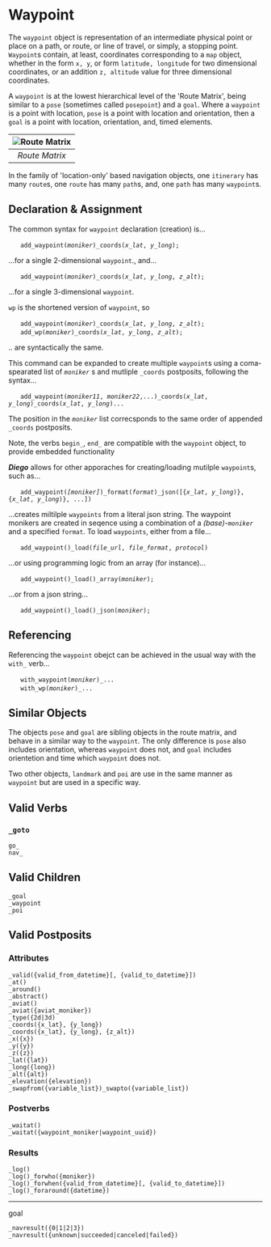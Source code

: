 # Waypoint

The `waypoint` object is representation of an intermediate physical point or place on a path, or route, or line of travel, or simply, a stopping point. `Waypoint`s contain, at least, coordinates corresponding to a `map` object, whether in the form `x, y`, or form `latitude, longitude` for two dimensional coordinates, or an addition `z, altitude` value for three dimensional coordinates.

A `waypoint` is at the lowest hierarchical level of the 'Route Matrix', being similar to a `pose` (sometimes called `posepoint`) and a `goal`. Where a `waypoint` is a point with location, `pose` is a point with location and orientation, then a `goal` is a point with location, orientation, and, timed elements.

| ![Route Matrix](/_img/route_matrix.jpeg "Route Matrix") |
| :---: |
| *Route Matrix* |

In the family of 'location-only' based navigation objects, one `itinerary` has many `route`s, one `route` has many `path`s, and, one `path` has many `waypoint`s.

## Declaration & Assignment

The common syntax for `waypoint` declaration (creation) is...

&nbsp;&nbsp;&nbsp;&nbsp;&nbsp;&nbsp;`add_waypoint(`*`moniker`*`)_coords(`*`x_lat`*`, `*`y_long`*`);`

...for a single 2-dimensional `waypoint`., and...

&nbsp;&nbsp;&nbsp;&nbsp;&nbsp;&nbsp;`add_waypoint(`*`moniker`*`)_coords(`*`x_lat`*`, `*`y_long`*`, `*`z_alt`*`);`

...for a single 3-dimensional `waypoint`.

`wp` is the shortened version of `waypoint`, so 

&nbsp;&nbsp;&nbsp;&nbsp;&nbsp;&nbsp;`add_waypoint(`*`moniker`*`)_coords(`*`x_lat`*`, `*`y_long`*`, `*`z_alt`*`);`<br>&nbsp;&nbsp;&nbsp;&nbsp;&nbsp;&nbsp;`add_wp(`*`moniker`*`)_coords(`*`x_lat`*`, `*`y_long`*`, `*`z_alt`*`);`

.. are syntactically the same.

This command can be expanded to create multiple `waypoint`s using a coma-spearated list of *`moniker`* s and mutliple `_coords` postposits, following the syntax...

&nbsp;&nbsp;&nbsp;&nbsp;&nbsp;&nbsp;`add_waypoint(`*`moniker11`*`, `*`moniker22`*`,...)_coords(`*`x_lat`*`, `*`y_long`*`)_coords(`*`x_lat`*`, `*`y_long`*`)...`

The position in the *`moniker`* list correcsponds to the same order of appended `_coords` postposits.

Note, the verbs `begin_`, `end_` are compatible with the `waypoint` object, to provide embedded functionality

***Diego*** allows for other apporaches for creating/loading mutilple `waypoint`s, such as...

&nbsp;&nbsp;&nbsp;&nbsp;&nbsp;&nbsp;`add_waypoint(`*`[moniker]`*`)_format(`*`format`*`)_json([{`*`x_lat`*`, `*`y_long`*`)}, {`*`x_lat`*`, `*`y_long`*`)}, ...])`

...creates miltilple `waypoints` from a literal json string.  The waypoint monikers are created in seqence using a combination of a _(base)-_*`moniker`* and a specified `format`.  To load `waypoints`, either from a file...

&nbsp;&nbsp;&nbsp;&nbsp;&nbsp;&nbsp;`add_waypoint()_load(`*`file_url`*`, `*`file_format`*`, `*`protocol`*`)`

...or using programming logic from an array (for instance)...

&nbsp;&nbsp;&nbsp;&nbsp;&nbsp;&nbsp;`add_waypoint()_load()_array(`*`moniker`*`);`

...or from a json string...

&nbsp;&nbsp;&nbsp;&nbsp;&nbsp;&nbsp;`add_waypoint()_load()_json(`*`moniker`*`);`

## Referencing

Referencing the `waypoint` obejct can be achieved in the usual way with the `with_` verb...

&nbsp;&nbsp;&nbsp;&nbsp;&nbsp;&nbsp;`with_waypoint(`*`moniker`*`)_...`<br>
&nbsp;&nbsp;&nbsp;&nbsp;&nbsp;&nbsp;`with_wp(`*`moniker`*`)_...`

## Similar Objects

The objects `pose` and `goal` are sibling objects in the route matrix, and behave in a similar way to the `waypoint`.  The only difference is `pose` also includes orientation, whereas `waypoint` does not, and `goal` includes orientetion and time which `waypoint` does not.

Two other objects, `landmark` and `poi` are use in the same manner as `waypoint` but are used in a specific way.

## Valid Verbs

### `_goto`

```Diego
go_
nav_
```

## Valid Children

```Diego
_goal
_waypoint
_poi
```

## Valid Postposits

### Attributes
```Diego
_valid({valid_from_datetime}[, {valid_to_datetime}])
_at()
_around()
_abstract()
_aviat()
_aviat({aviat_moniker})
_type({2d|3d)
_coords({x_lat}, {y_long})
_coords({x_lat}, {y_long}, {z_alt})
_x({x})
_y({y})
_z({z})
_lat({lat})
_long({long})
_alt({alt})
_elevation({elevation})
_swapfrom({variable_list})_swapto({variable_list})
```

### Postverbs

```Diego
_waitat()
_waitat({waypoint_moniker|waypoint_uuid})
```

### Results

```Diego
_log()
_log()_forwho({moniker})
_log()_forwhen({valid_from_datetime}[, {valid_to_datetime}])
_log()_foraround({datetime})

```



---------------------
goal

```Diego
_navresult({0|1|2|3})
_navresult({unknown|succeeded|canceled|failed})
```